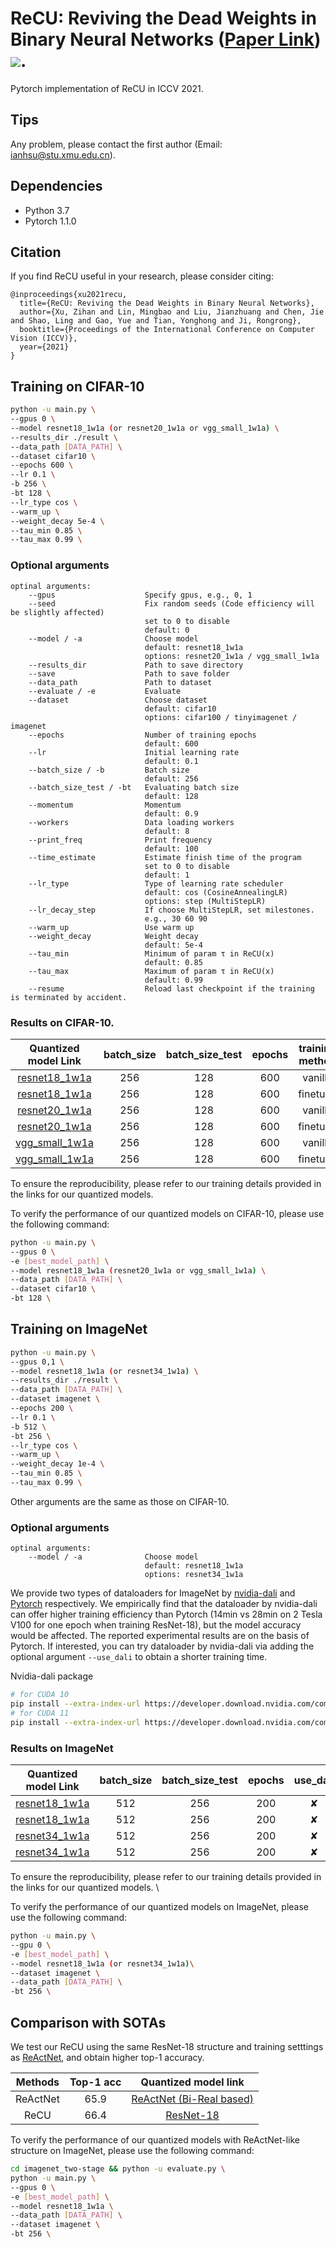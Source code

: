 # ReCU: Reviving the Dead Weights in Binary Neural Networks ([Paper Link](http://arxiv.org/abs/2103.12369)) ![]( https://visitor-badge.glitch.me/badge?page_id=bnn_recu).
Pytorch implementation of ReCU in ICCV 2021.

## Tips

Any problem, please contact the first author (Email: ianhsu@stu.xmu.edu.cn). 

## Dependencies
* Python 3.7
* Pytorch 1.1.0

## Citation
If you find ReCU useful in your research, please consider citing:
```
@inproceedings{xu2021recu,
  title={ReCU: Reviving the Dead Weights in Binary Neural Networks},
  author={Xu, Zihan and Lin, Mingbao and Liu, Jianzhuang and Chen, Jie and Shao, Ling and Gao, Yue and Tian, Yonghong and Ji, Rongrong},
  booktitle={Proceedings of the International Conference on Computer Vision (ICCV)},
  year={2021}
}
```

## Training on CIFAR-10
```bash
python -u main.py \
--gpus 0 \
--model resnet18_1w1a (or resnet20_1w1a or vgg_small_1w1a) \
--results_dir ./result \
--data_path [DATA_PATH] \
--dataset cifar10 \
--epochs 600 \
--lr 0.1 \
-b 256 \
-bt 128 \
--lr_type cos \
--warm_up \
--weight_decay 5e-4 \
--tau_min 0.85 \
--tau_max 0.99 \
```

### Optional arguments
```
optinal arguments:
    --gpus                    Specify gpus, e.g., 0, 1  
    --seed                    Fix random seeds (Code efficiency will be slightly affected)
                              set to 0 to disable
                              default: 0
    --model / -a              Choose model   
                              default: resnet18_1w1a   
                              options: resnet20_1w1a / vgg_small_1w1a       
    --results_dir             Path to save directory  
    --save                    Path to save folder    
    --data_path               Path to dataset    
    --evaluate / -e           Evaluate  
    --dataset                 Choose dataset
                              default: cifar10
                              options: cifar100 / tinyimagenet / imagenet  
    --epochs                  Number of training epochs
                              default: 600  
    --lr                      Initial learning rate
                              default: 0.1  
    --batch_size / -b         Batch size
                              default: 256   
    --batch_size_test / -bt   Evaluating batch size
                              default: 128  
    --momentum                Momentum
                              default: 0.9  
    --workers                 Data loading workers
                              default: 8  
    --print_freq              Print frequency 
                              default: 100  
    --time_estimate           Estimate finish time of the program
                              set to 0 to disable
                              default: 1     
    --lr_type                 Type of learning rate scheduler
                              default: cos (CosineAnnealingLR)
                              options: step (MultiStepLR)  
    --lr_decay_step           If choose MultiStepLR, set milestones.
                              e.g., 30 60 90      
    --warm_up                 Use warm up  
    --weight_decay            Weight decay
                              default: 5e-4  
    --tau_min                 Minimum of param τ in ReCU(x)
                              default: 0.85 
    --tau_max                 Maximum of param τ in ReCU(x)
                              default: 0.99  
    --resume                  Reload last checkpoint if the training is terminated by accident.
```

### Results on CIFAR-10. 
|Quantized model Link                                                                                  | batch_size | batch_size_test | epochs| training method | Top-1 |
|:----------------------------------------------------------------------------------------------------:|:----------:|:---------------:|:-----:|:---------------:|:-----:|
|[resnet18_1w1a](https://drive.google.com/drive/folders/1g8dHSWKgVfETNj-5oXNWiTI7hiwOgmRS?usp=sharing) |    256     |       128       | 600   |     vanilla     |  92.8 |
|[resnet18_1w1a](https://drive.google.com/drive/folders/1k9znZGMcvGe8QfJNcMhytQYy8OhARsnF?usp=sharing) |    256     |       128       | 600   |     finetune    |  93.2 |
|[resnet20_1w1a](https://drive.google.com/drive/folders/1ikmlm2H5ZjsZYiUvb3qFh4QxSvN6C3ZJ?usp=sharing) |    256     |       128       | 600   |     vanilla     |  87.5 |
|[resnet20_1w1a](https://drive.google.com/drive/folders/1X3DspRZPKum-dH4Z52M5jt5zNaXv-o1X?usp=sharing) |    256     |       128       | 600   |     finetune    |  88.0 |
|[vgg_small_1w1a](https://drive.google.com/drive/folders/1bskc10Hb8RkNp-Btd9xak2aU4PNPacEo?usp=sharing)|    256     |       128       | 600   |     vanilla     |  92.2 | 
|[vgg_small_1w1a](https://drive.google.com/drive/folders/18Im9WcxHC-Q5Rr7QGCHvixLDw9r03Rjn?usp=sharing)|    256     |       128       | 600   |     finetune    |  93.3 | 

To ensure the reproducibility, please refer to our training details provided in the links for our quantized models.

To verify the performance of our quantized models on CIFAR-10, please use the following command:
```bash 
python -u main.py \
--gpus 0 \
-e [best_model_path] \
--model resnet18_1w1a (resnet20_1w1a or vgg_small_1w1a) \
--data_path [DATA_PATH] \
--dataset cifar10 \
-bt 128 \
```
## Training on ImageNet
```bash
python -u main.py \
--gpus 0,1 \
--model resnet18_1w1a (or resnet34_1w1a) \
--results_dir ./result \
--data_path [DATA_PATH] \
--dataset imagenet \
--epochs 200 \
--lr 0.1 \
-b 512 \
-bt 256 \
--lr_type cos \
--warm_up \
--weight_decay 1e-4 \
--tau_min 0.85 \
--tau_max 0.99 \
```
Other arguments are the same as those on CIFAR-10.

### Optional arguments
```
optinal arguments:
    --model / -a              Choose model   
                              default: resnet18_1w1a   
                              options: resnet34_1w1a  
```
We provide two types of dataloaders for ImageNet by [nvidia-dali](https://docs.nvidia.com/deeplearning/dali/user-guide/docs/index.html) and [Pytorch](https://pytorch.org/docs/stable/data.html) respectively. We empirically find that the dataloader by nvidia-dali can offer higher training efficiency than Pytorch (14min vs 28min on 2 Tesla V100 for one epoch when training ResNet-18), but the model accuracy would be affected. The reported experimental results are on the basis of Pytorch. If interested, you can try dataloader by nvidia-dali via adding the optional argument ```--use_dali``` to obtain a shorter training time.  

Nvidia-dali package
```bash
# for CUDA 10
pip install --extra-index-url https://developer.download.nvidia.com/compute/redist nvidia-dali-cuda100
# for CUDA 11
pip install --extra-index-url https://developer.download.nvidia.com/compute/redist nvidia-dali-cuda110
```

### Results on ImageNet

|Quantized model Link                                                                                  | batch_size | batch_size_test | epochs| use_dali| training method | Top-1 | Top-5 | 
|:----------------------------------------------------------------------------------------------------:|:----------:|:---------------:|:-----:|:-------:|:---------------:|:-----:|:-----:|
| [resnet18_1w1a](https://drive.google.com/drive/folders/1RM1QAf8fDO-DR_1woLqNzF_rHrKJWLSF?usp=sharing)|    512     |       256       |  200  |   ✘    |     vanilla     | 60.98 | 82.57 |
| [resnet18_1w1a](https://drive.google.com/drive/folders/1fv98WNR503iFRwIHrhFUnQT_bQSwpWFN?usp=sharing)|    512     |       256       |  200  |   ✘    |     finetune    | 61.20 | 82.93 |
| [resnet34_1w1a](https://drive.google.com/drive/folders/1688Juur4lYFWqZMgwvlJwT3DcqeFHg_q?usp=sharing)|    512     |       256       |  200  |   ✘    |     vanilla     | 65.10 | 85.78 |
| [resnet34_1w1a](https://drive.google.com/drive/folders/1CmApN8sgGuM3zkQbCfsAUqv0w5flHk-p?usp=sharing)|    512     |       256       |  200  |   ✘    |     finetune    | 65.25 | 85.98 |

To ensure the reproducibility, please refer to our training details provided in the links for our quantized models. \


To verify the performance of our quantized models on ImageNet, please use the following command:
```bash
python -u main.py \
--gpu 0 \
-e [best_model_path] \
--model resnet18_1w1a (or resnet34_1w1a)\
--dataset imagenet \
--data_path [DATA_PATH] \
-bt 256 \
```

## Comparison with SOTAs

We test our ReCU using the same ResNet-18 structure and training setttings as [ReActNet](https://github.com/liuzechun/ReActNet), and obtain higher top-1 accuracy.

| Methods | Top-1 acc | Quantized model link |
|:-------:|:---------:|:--------------------:|
|ReActNet |  65.9     | [ReActNet (Bi-Real based)](https://github.com/liuzechun/ReActNet#models) |
| ReCU    |  66.4     | [ResNet-18](https://drive.google.com/drive/folders/1vukw5yU0gLQlERmI9_dE4R4V1eg59mEI?usp=sharing)        |


To verify the performance of our quantized models with ReActNet-like structure on ImageNet, please use the following command:
```bash
cd imagenet_two-stage && python -u evaluate.py \
python -u main.py \
--gpus 0 \
-e [best_model_path] \
--model resnet18_1w1a \
--data_path [DATA_PATH] \
--dataset imagenet \
-bt 256 \
```
